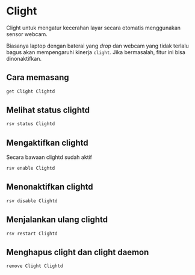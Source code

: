# Clight

Clight untuk mengatur kecerahan layar secara otomatis menggunakan sensor webcam.

Biasanya laptop dengan baterai yang _drop_ dan webcam yang tidak terlalu bagus akan mempengaruhi kinerja `clight`. Jika bermasalah, fitur ini bisa dinonaktifkan.

## Cara memasang

```sh
get Clight Clightd
```

## Melihat status clightd

```sh
rsv status Clightd
```

## Mengaktifkan clightd

Secara bawaan clightd sudah aktif

```sh
rsv enable Clightd
```

## Menonaktifkan clightd

```sh
rsv disable Clightd
```

## Menjalankan ulang clightd

```sh
rsv restart Clightd
```

## Menghapus clight dan clight daemon

```sh
remove Clight Clightd
```

